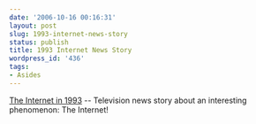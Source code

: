 ```yaml
---
date: '2006-10-16 00:16:31'
layout: post
slug: 1993-internet-news-story
status: publish
title: 1993 Internet News Story
wordpress_id: '436'
tags:
- Asides
---
```


[The Internet in 1993](http://www.break.com/index/the_internet_in_1993.html) -- Television news story about an interesting phenomenon: The Internet!
